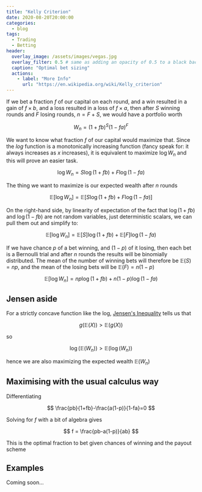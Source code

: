 ```yaml
---
title: "Kelly Criterion"
date: 2020-08-20T20:00:00
categories:
  - blog
tags:
  - Trading
  - Betting
header:
  overlay_image: /assets/images/vegas.jpg
  overlay_filter: 0.5 # same as adding an opacity of 0.5 to a black background
  caption: "Optimal bet sizing"
  actions:
    - label: "More Info"
      url: "https://en.wikipedia.org/wiki/Kelly_criterion"
---
```




If we bet a fraction $f$ of our capital on each round, and a win resulted in a gain of $f\times b$, and a loss resulted in a loss of $f \times a$, then after $S$ winning rounds and $F$ losing rounds, $n=F+S$, we would have a portfolio worth

$$
W_n = (1+fb)^{S}(1-fa)^{F}
$$


We want to know what fraction $f$ of our capital would maximize that. Since the $log$ function is a monotonically increasing function (fancy speak for: it always increases as $x$ increases), it is equivalent to maximize $\log{W_n}$ and this will prove an easier task.


$$
\log{W_n} = S \log{(1+fb)} + F\log{(1-fa)}
$$

The thing we want to maximize is our expected wealth after $n$ rounds

$$
\mathbb{E}[\log{W_n}] = \mathbb{E}\left[S \log{(1+fb)} + F\log{(1-fa)}\right]
$$

On the right-hand side, by linearity of expectation of the fact that $\log{(1+fb)}$ and $\log{(1-fb)}$ are not random variables, just deterministic scalars, we can pull them out and simplify to:


$$
\mathbb{E}[\log{W_n}] = \mathbb{E}\left[S\right] \log{(1+fb)} + \mathbb{E}\left[F\right]\log{(1-fa)}
$$

If we have chance $p$ of a bet winning, and $(1-p)$ of it losing, then each bet is a Bernoulli trial and after $n$ rounds the results will be binomially distributed. The mean of the number of winning bets will therefore be $\mathbb{E}(S)=np$, and the mean of the losing bets will be $\mathbb{E}(F)=n(1-p)$


$$
\mathbb{E}[\log{W_n}] = np \log{(1+fb)} + n(1-p)\log{(1-fa)}
$$

## Jensen aside

For a strictly concave function like the log, [Jensen's Inequality](https://en.wikipedia.org/wiki/Jensen%27s_inequality) tells us that

$$
g(\mathbb{E}(X)) > \mathbb{E}(g(X))
$$

so 

$$
\log{(\mathbb{E}(W_n))} > \mathbb{E}(\log{(W_n)})
$$

hence we are also maximizing the expected wealth $\mathbb{E}(W_n)$

## Maximising with the usual calculus way

Differentiating

$$
\frac{pb}{1+fb}-\frac{a(1-p)}{1-fa}=0
$$

Solving for $f$ with a bit of algebra gives

$$
f = \frac{pb-a(1-p)}{ab}
$$

This is the optimal fraction to bet given chances of winning and the payout scheme

## Examples

Coming soon...


